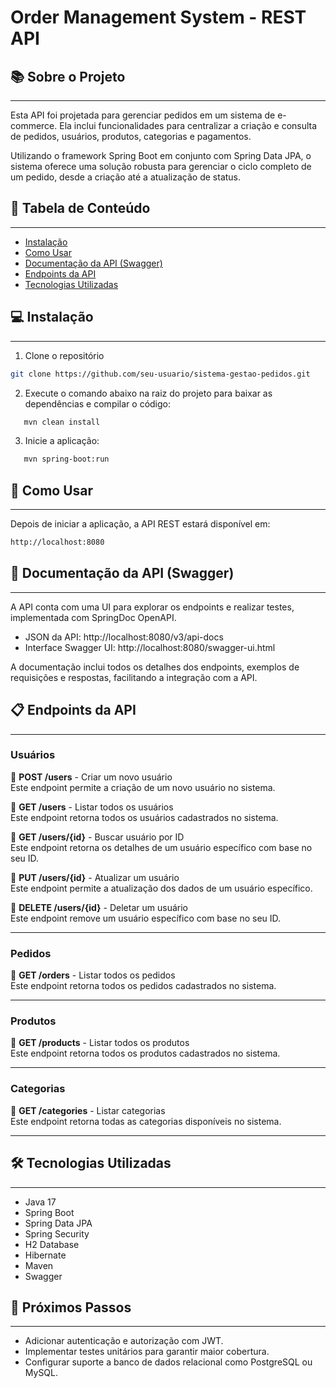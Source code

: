 # Order Management System - REST API

## 📚 Sobre o Projeto
***

Esta API foi projetada para gerenciar pedidos em um sistema de e-commerce. Ela inclui funcionalidades para centralizar a criação e consulta de pedidos, usuários, produtos, categorias e pagamentos.

Utilizando o framework Spring Boot em conjunto com Spring Data JPA, o sistema oferece uma solução robusta para gerenciar o ciclo completo de um pedido, desde a criação até a atualização de status.

## 📖 Tabela de Conteúdo
***
- [Instalação](#-instalação)
- [Como Usar](#-como-usar)
- [Documentação da API (Swagger)](#-documentação-da-api-swagger)
- [Endpoints da API](#-endpoints-da-api)
- [Tecnologias Utilizadas](#-tecnologias-utilizadas)

## 💻 Instalação
***

1. Clone o repositório
```bash
git clone https://github.com/seu-usuario/sistema-gestao-pedidos.git
```

2. Execute o comando abaixo na raiz do projeto para baixar as dependências e compilar o código:
```bash
   mvn clean install
   ```

3. Inicie a aplicação:
```bash
   mvn spring-boot:run
   ```

## 🚀 Como Usar
***

Depois de iniciar a aplicação, a API REST estará disponível em:
```bash
http://localhost:8080
```

## 📘 Documentação da API (Swagger)
***

 A API conta com uma UI para explorar os endpoints e realizar testes, implementada com SpringDoc OpenAPI.

- JSON da API: http://localhost:8080/v3/api-docs
- Interface Swagger UI: http://localhost:8080/swagger-ui.html

A documentação inclui todos os detalhes dos endpoints, exemplos de requisições e respostas, facilitando a integração com a API.

## 📋 Endpoints da API
***

### **Usuários**

📌 **POST /users** - Criar um novo usuário  
Este endpoint permite a criação de um novo usuário no sistema.

📌 **GET /users** - Listar todos os usuários  
Este endpoint retorna todos os usuários cadastrados no sistema.

📌 **GET /users/{id}** - Buscar usuário por ID  
Este endpoint retorna os detalhes de um usuário específico com base no seu ID.

📌 **PUT /users/{id}** - Atualizar um usuário  
Este endpoint permite a atualização dos dados de um usuário específico.

📌 **DELETE /users/{id}** - Deletar um usuário  
Este endpoint remove um usuário específico com base no seu ID.

---

### **Pedidos**

📌 **GET /orders** - Listar todos os pedidos  
Este endpoint retorna todos os pedidos cadastrados no sistema.

---

### **Produtos**

📌 **GET /products** - Listar todos os produtos  
Este endpoint retorna todos os produtos cadastrados no sistema.

---

### **Categorias**

📌 **GET /categories** - Listar categorias  
Este endpoint retorna todas as categorias disponíveis no sistema.

---

## 🛠️ Tecnologias Utilizadas
***

- Java 17
- Spring Boot 
- Spring Data JPA
- Spring Security
- H2 Database
- Hibernate
- Maven
- Swagger

## 🔗 Próximos Passos
*** 

- Adicionar autenticação e autorização com JWT.
- Implementar testes unitários para garantir maior cobertura.
- Configurar suporte a banco de dados relacional como PostgreSQL ou MySQL.